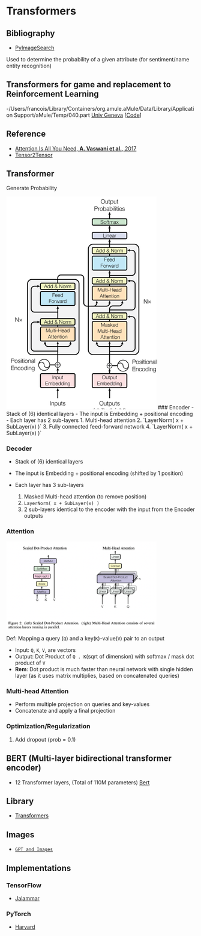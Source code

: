 # Transformers


## Bibliography
- [PyImageSearch](https://pyimagesearch.com/2022/09/05/a-deep-dive-into-transformers-with-tensorflow-and-keras-part-1/)

Used to determine the probability of a given attribute (for sentiment/name entity recognition)

## Transformers for game and replacement to Reinforcement Learning

-/Users/francois/Library/Containers/org.amule.aMule/Data/Library/Application Support/aMule/Temp/040.part [Univ Geneva](https://arxiv.org/pdf/2209.00588.pdf) [[Code](https://github.com/eloialonso/iris)]

## Reference

- [Attention Is All You Need, __A. Vaswani et al.__, 2017](https://arxiv.org/pdf/1706.03762.pdf)
- [Tensor2Tensor](https://github.com/tensorflow/tensor2tensor)

## Transformer

Generate Probability

<img src="Figures/Transformer.png" width="400">
### Encoder
- Stack of (6) identical layers
- The input is Embedding + positional encoding
- Each layer has 2 sub-layers
  1. Multi-head attention
  2. `LayerNorm( x + SubLayer(x) )`
  3. Fully connected feed-forward network
  4. `LayerNorm( x + SubLayer(x) )`

### Decoder

- Stack of (6) identical layers
- The input is Embedding + positional encoding (shifted by 1 position)
- Each layer has 3 sub-layers

  1. Masked Multi-head attention (to remove position)
  2. `LayerNorm( x + SubLayer(x) )`
  3. 2 sub-layers identical to the encoder with the input from the Encoder outputs

### Attention

<img src="Figures/Attention.png" width="400">

Def: Mapping a query (`Q`) and a key(`K`)-value(`V`) pair to an output

- Input: `Q`, `K`, `V`, are vectors
- Output: Dot Product of `Q . K`(sqrt of dimension) with softmax / mask  dot product of `V`
- __Rem__: Dot product is much faster than neural network with single hidden layer (as it uses matrix multiplies, based on concatenated queries)

### Multi-head Attention

- Perform multiple projection on queries and key-values
- Concatenate and apply a final projection

### Optimization/Regularization

1. Add dropout (prob = 0.1)

## BERT (Multi-layer bidirectional transformer encoder)

- 12 Transformer layers, (Total of 110M parameters)
[Bert](https://github.com/google-research/bert)

## Library

- [Transformers](https://huggingface.co/docs/transformers/main/en/index)

## Images

- [`GPT and Images`](https://github.com/xingyizhou/GTR)


## Implementations

### TensorFlow
- [Jalammar](https://jalammar.github.io/illustrated-transformer/)

### PyTorch
- [Harvard](https://nlp.seas.harvard.edu/2018/04/03/attention.html)


